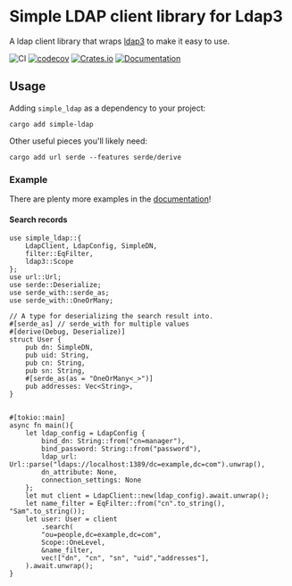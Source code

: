 # Simple LDAP client library for Ldap3

A ldap client library that wraps [ldap3](https://github.com/inejge/ldap3) to make it easy to use.

![CI](https://github.com/keaz/simple-ldap/actions/workflows/publish.yml/badge.svg)
[![codecov](https://codecov.io/gh/keaz/simple-ldap/branch/main/graph/badge.svg?token=WE8Z9IBZTS)](https://codecov.io/gh/keaz/simple-ldap)
[![Crates.io](https://img.shields.io/crates/v/simple-ldap)](https://crates.io/crates/simple-ldap)
[![Documentation](https://docs.rs/simple-ldap/badge.svg)](https://docs.rs/simple-ldap)

## Usage

Adding `simple_ldap` as a dependency to your project:

```commandline
cargo add simple-ldap
```

Other useful pieces you'll likely need:

```commandline
cargo add url serde --features serde/derive
```

### Example

There are plenty more examples in the [documentation](https://docs.rs/simple-ldap)!

#### Search records

```rust,no_run
use simple_ldap::{
    LdapClient, LdapConfig, SimpleDN,
    filter::EqFilter,
    ldap3::Scope
};
use url::Url;
use serde::Deserialize;
use serde_with::serde_as;
use serde_with::OneOrMany;

// A type for deserializing the search result into.
#[serde_as] // serde_with for multiple values
#[derive(Debug, Deserialize)]
struct User {
    pub dn: SimpleDN,
    pub uid: String,
    pub cn: String,
    pub sn: String,
    #[serde_as(as = "OneOrMany<_>")]
    pub addresses: Vec<String>,
}


#[tokio::main]
async fn main(){
    let ldap_config = LdapConfig {
        bind_dn: String::from("cn=manager"),
        bind_password: String::from("password"),
        ldap_url: Url::parse("ldaps://localhost:1389/dc=example,dc=com").unwrap(),
        dn_attribute: None,
        connection_settings: None
    };
    let mut client = LdapClient::new(ldap_config).await.unwrap();
    let name_filter = EqFilter::from("cn".to_string(), "Sam".to_string());
    let user: User = client
        .search(
        "ou=people,dc=example,dc=com",
        Scope::OneLevel,
        &name_filter,
        vec!["dn", "cn", "sn", "uid","addresses"],
    ).await.unwrap();
}
```
